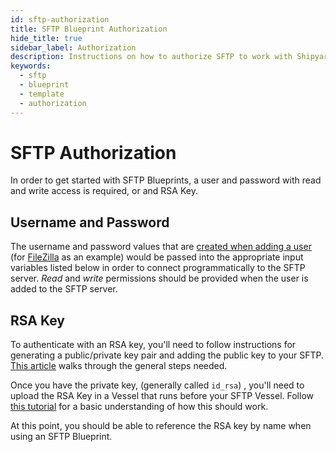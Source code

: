 ```yaml
---
id: sftp-authorization
title: SFTP Blueprint Authorization
hide_title: true
sidebar_label: Authorization
description: Instructions on how to authorize SFTP to work with Shipyard's low-code SFTP templates.
keywords:
  - sftp
  - blueprint
  - template
  - authorization
---
```


# SFTP Authorization

In order to get started with SFTP Blueprints, a user and password with read and write access is required, or and RSA Key.

## Username and Password

The username and password values that are [created when adding a user](https://www.hostmysite.com/support/dedicated/general/filezillauser/index.shtml) (for [FileZilla](https://filezilla-project.org/) as an example) would be passed into the appropriate input variables listed below in order to connect programmatically to the SFTP server. _Read_ and _write_ permissions should be provided when the user is added to the SFTP server.

## RSA Key

To authenticate with an RSA key, you'll need to follow instructions for generating a public/private key pair and adding the public key to your SFTP. [This article](https://www.jscape.com/blog/setting-up-sftp-public-key-authentication-command-line) walks through the general steps needed.

Once you have the private key, (generally called `id_rsa`) , you'll need to upload the RSA Key in a Vessel that runs before your SFTP Vessel. Follow [this tutorial](../../tutorials/upload-local-file.md) for a basic understanding of how this should work.

At this point, you should be able to reference the RSA key by name when using an SFTP Blueprint.